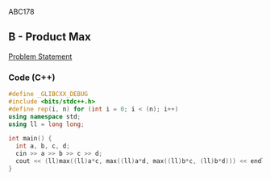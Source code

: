 ABC178

## B - Product Max
[Problem Statement](https://atcoder.jp/contests/abc178/tasks/abc178_b)

### Code (C++)
```c++
#define _GLIBCXX_DEBUG
#include <bits/stdc++.h>
#define rep(i, n) for (int i = 0; i < (n); i++)
using namespace std;
using ll = long long;

int main() {
  int a, b, c, d;
  cin >> a >> b >> c >> d;
  cout << (ll)max((ll)a*c, max((ll)a*d, max((ll)b*c, (ll)b*d))) << endl;
}
```